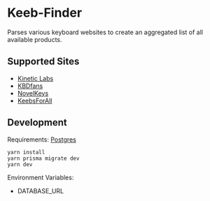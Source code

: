 # Keeb-Finder

Parses various keyboard websites to create an aggregated list of all available products.

## Supported Sites
* [Kinetic Labs](https://kineticlabs.store/)
* [KBDfans](https://kbdfans.com/)
* [NovelKeys](https://novelkeys.com/)
* [KeebsForAll](https://keebsforall.com/)

## Development
Requirements: [Postgres](https://hub.docker.com/_/postgres)
```
yarn install
yarn prisma migrate dev
yarn dev
```
Environment Variables:
* DATABASE_URL